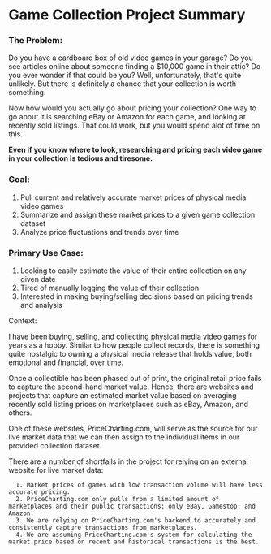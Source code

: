 # Game Collection Project Summary

<h3>The Problem:</h3>
Do you have a cardboard box of old video games in your garage? 
Do you see articles online about someone finding a $10,000 game in their attic? Do you ever wonder if that could be you?
Well, unfortunately, that's quite unlikely. But there is definitely a chance that your collection is worth something.

Now how would you actually go about pricing your collection? 
One way to go about it is searching eBay or Amazon for each game, and looking at recently sold listings.
That could work, but you would spend alot of time on this.

**Even if you know where to look, researching and pricing each video game in your collection is tedious and tiresome.**

<h3>Goal:</h3>

1. Pull current and relatively accurate market prices of physical media video games 
2. Summarize and assign these market prices to a given game collection dataset
3. Analyze price fluctuations and trends over time
  
<h3>Primary Use Case:</h3>

1. Looking to easily estimate the value of their entire collection on any given date
2. Tired of manually logging the value of their collection
3. Interested in making buying/selling decisions based on pricing trends and analysis


Context:
  
  I have been buying, selling, and collecting physical media video games for years as a hobby. Similar to how people collect records, 
  there is something quite nostalgic to owning a physical media release that holds value, both emotional and financial, over time.
  
  Once a collectible has been phased out of print, the original retail price fails to capture the second-hand market value.
  Hence, there are websites and projects that capture an estimated market value based on averaging recently sold listing prices on marketplaces such as eBay, Amazon, and others.
  
  One of these websites, PriceCharting.com, will serve as the source for our live market data that we can then assign to the individual items in our provided collection dataset.
  
  There are a number of shortfalls in the project for relying on an external website for live market data:
  
      1. Market prices of games with low transaction volume will have less accurate pricing.
      2. PriceCharting.com only pulls from a limited amount of marketplaces and their public transactions: only eBay, Gamestop, and Amazon.
      3. We are relying on PriceCharting.com's backend to accurately and consistently capture transactions from marketplaces.
      4. We are assuming PriceCharting.com's system for calculating the market price based on recent and historical transactions is the best. 
           
  

